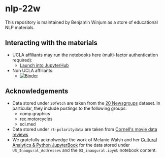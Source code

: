 # nlp-22w

This repository is maintained by Benjamin Winjum as a store of educational NLP materials.

## Interacting with the materials

* UCLA affiliants may run the notebooks here (multi-factor authentication required):
  * <a href="https://jupyter.idre.ucla.edu/hub/user-redirect/git-pull?repo=https%3A%2F%2Fgithub.com%2Fbenjum%2Fnlp-22w&urlpath=lab%2Ftree%2Fnlp-22w%2F&branch=main">Launch into JupyterHub</a>
* Non UCLA affiliants:
  *  [![Binder](https://mybinder.org/badge_logo.svg)](https://mybinder.org/v2/gh/benjum/nlp-22w/HEAD)


## Acknowledgements

* Data stored under `20fetch` are taken from the [20 Newsgroups](http://qwone.com/~jason/20Newsgroups/) dataset. In particular, they include postings to the following groups:
  * comp.graphics
  * rec.motorcycles
  * sci.med
* Data stored under `rt-polaritydata` are taken from [Cornell's movie data reviews](https://www.cs.cornell.edu/people/pabo/movie-review-data/)
* We gratefully acknolwedge the work of Melanie Walsh and her [Cultural Analytics & Python JupyterBook](https://melaniewalsh.github.io/Intro-Cultural-Analytics) for the data stored under `US_Inaugural_Addresses` and the `03_inaugural.ipynb` notebook content.

